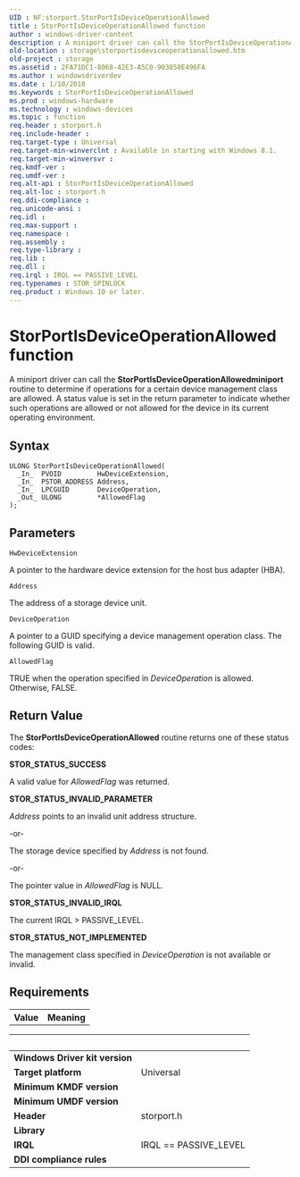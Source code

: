 ```yaml
---
UID : NF:storport.StorPortIsDeviceOperationAllowed
title : StorPortIsDeviceOperationAllowed function
author : windows-driver-content
description : A miniport driver can call the StorPortIsDeviceOperationAllowedminiport routine to determine if operations for a certain device management class are allowed.
old-location : storage\storportisdeviceoperationallowed.htm
old-project : storage
ms.assetid : 2FA71DC1-8068-42E3-A5C0-903858E496FA
ms.author : windowsdriverdev
ms.date : 1/10/2018
ms.keywords : StorPortIsDeviceOperationAllowed
ms.prod : windows-hardware
ms.technology : windows-devices
ms.topic : function
req.header : storport.h
req.include-header : 
req.target-type : Universal
req.target-min-winverclnt : Available in starting with Windows 8.1.
req.target-min-winversvr : 
req.kmdf-ver : 
req.umdf-ver : 
req.alt-api : StorPortIsDeviceOperationAllowed
req.alt-loc : storport.h
req.ddi-compliance : 
req.unicode-ansi : 
req.idl : 
req.max-support : 
req.namespace : 
req.assembly : 
req.type-library : 
req.lib : 
req.dll : 
req.irql : IRQL == PASSIVE_LEVEL
req.typenames : STOR_SPINLOCK
req.product : Windows 10 or later.
---
```



# StorPortIsDeviceOperationAllowed function
A miniport driver can call the <b>StorPortIsDeviceOperationAllowedminiport</b> routine to determine if operations for a certain device management      class are allowed. A status value is set in the return parameter to indicate whether such operations are allowed or not allowed for the device in its current operating environment.

## Syntax

````
ULONG StorPortIsDeviceOperationAllowed(
  _In_  PVOID         HwDeviceExtension,
  _In_  PSTOR_ADDRESS Address,
  _In_  LPCGUID       DeviceOperation,
  _Out_ ULONG         *AllowedFlag
);
````

## Parameters

`HwDeviceExtension`

A pointer to the hardware device extension for the host bus adapter (HBA).

`Address`

The address of a storage device unit.

`DeviceOperation`

A pointer to a GUID specifying a device management operation class. The following GUID is valid.

<table>
<tr>
<th>Value</th>
<th>Meaning</th>
</tr>
<tr>

`AllowedFlag`

TRUE when the operation specified in <i>DeviceOperation</i> is allowed. Otherwise, FALSE.


## Return Value

The <b>StorPortIsDeviceOperationAllowed</b> routine returns one of these status codes:
<dl>
<dt><b>STOR_STATUS_SUCCESS</b></dt>
</dl>A valid value for <i>AllowedFlag</i> was returned.
<dl>
<dt><b>STOR_STATUS_INVALID_PARAMETER</b></dt>
</dl><i>Address</i> points to an invalid unit address structure.

-or-

The storage device specified by <i>Address</i> is not found.

-or-

The pointer value in <i>AllowedFlag</i> is NULL.
<dl>
<dt><b>STOR_STATUS_INVALID_IRQL</b></dt>
</dl>The current IRQL &gt; PASSIVE_LEVEL.
<dl>
<dt><b>STOR_STATUS_NOT_IMPLEMENTED</b></dt>
</dl>The management class specified in <i>DeviceOperation</i> is not available or invalid.


## Requirements
| &nbsp; | &nbsp; |
| ---- |:---- |
| **Windows Driver kit version** |  |
| **Target platform** | Universal |
| **Minimum KMDF version** |  |
| **Minimum UMDF version** |  |
| **Header** | storport.h |
| **Library** |  |
| **IRQL** | IRQL == PASSIVE_LEVEL |
| **DDI compliance rules** |  |